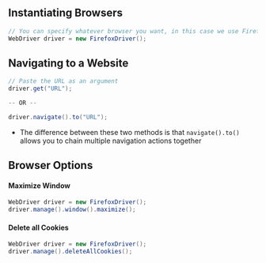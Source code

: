 ## Instantiating Browsers
```java
// You can specify whatever browser you want, in this case we use Firefox
WebDriver driver = new FirefoxDriver();
```
## Navigating to a Website
```java
// Paste the URL as an argument
driver.get("URL");

-- OR --

driver.navigate().to("URL");
```
- The difference between these two methods is that `navigate().to()` allows you to chain multiple navigation actions together
## Browser Options
#### Maximize Window
```java
WebDriver driver = new FirefoxDriver();
driver.manage().window().maximize();
```
#### Delete all Cookies
```java
WebDriver driver = new FirefoxDriver();
driver.manage().deleteAllCookies();
```